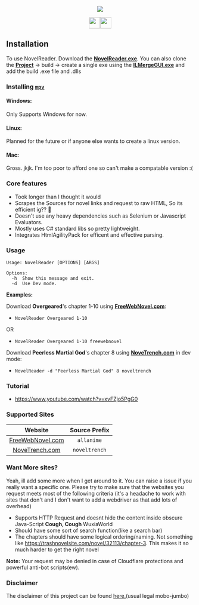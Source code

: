 <p align="center"><img src="https://capsule-render.vercel.app/api?type=soft&fontColor=FFA73E&text=Charles-Ay/NovelReader&height=170&fontSize=60&desc=It%20Works%20:P&descAlignY=75&descAlign=15&color=00000000&animation=twinkling"></p>


<p align="center"><a href="https://github.com/Charles-Ay/NovelReader"><img src="https://forthebadge.com/images/badges/0-percent-optimized.svg" height="30px"><img src="https://forthebadge.com/images/badges/made-with-c-sharp.svg" height="30px"></a></p>
</h1>

## Installation

To use NovelReader. Download the [**NovelReader.exe**](https://github.com/Charles-Ay/NovelReader/tree/main/MainProgram). You can also clone the [**Project**](https://github.com/Charles-Ay/NovelReader) -> build -> create a single exe using the [**ILMergeGUI.exe**](https://github.com/Charles-Ay/NovelReader/tree/main/ILMergeGUILatest) and add the build .exe file and .dlls

### Installing [`mpv`](https://github.com/mpv-player/mpv/)

#### Windows:

Only Supports Windows for now.

#### Linux:

Planned for the future or if anyone else wants to create a linux version.

#### Mac:

Gross. jkjk. I'm too poor to afford one so can't make a compatable version :(

### Core features

- Took longer than I thought it would
- Scrapes the Sources for novel links and request to raw HTML, So its efficient ig?? 🤷
- Doesn't use any heavy dependencies such as Selenium or Javascript Evaluators.
- Mostly uses C# standard libs so pretty lightweight.
- Integrates HtmlAgilityPack for efficent and effective parsing.

### Usage

```
Usage: NovelReader [OPTIONS] [ARGS]

Options:
  -h  Show this message and exit.
  -d  Use Dev mode.
```

**Examples:**

Download **Overgeared**'s chapter 1-10 using [**FreeWebNovel.com**](https://FreeWebNovel.com/):

- ```
  NovelReader Overgeared 1-10
  ```
OR
- ```
  NovelReader Overgeared 1-10 freewebnovel
  ```

Download **Peerless Martial God**'s chapter 8 using [**NoveTrench.com**](https://noveltrench.com/) in dev mode:

- ```
  NovelReader -d "Peerless Martial God" 8 noveltrench
  ```

### Tutorial
- https://www.youtube.com/watch?v=xvFZjo5PgG0

### Supported Sites

| Website                                      | Source Prefix       |
| :------------------------------------------: | :-----------------: |
| [FreeWebNovel.com](https://FreeWebNovel.com/)| `allanime`          |
| [NoveTrench.com](https://noveltrench.com/)   |`noveltrench`        |

### Want More sites?

Yeah, ill add some more when I get around to it. You can raise a issue if you really want a specific one. Please try to make sure that the websites you request meets most of the following criteria (it's a headache to work with sites that don't and I don't want to add a webdriver as that add lots of overhead)
- Supports HTTP Request and doesnt hide the content inside obscure Java-Script **Cough, Cough** WuxiaWorld
- Should have some sort of search function(like a search bar)
- The chapters should have some logical ordering/naming. Not something like https://trashnovelsite.com/novel/32113/chapter-3. This makes it so much harder to get the right novel

**Note:** Your request may be denied in case of Cloudflare protections and powerful anti-bot scripts(ew).

### Disclaimer

The disclaimer of this project can be found [here.](./DISCLIAMER.md)(usual legal mobo-jumbo)